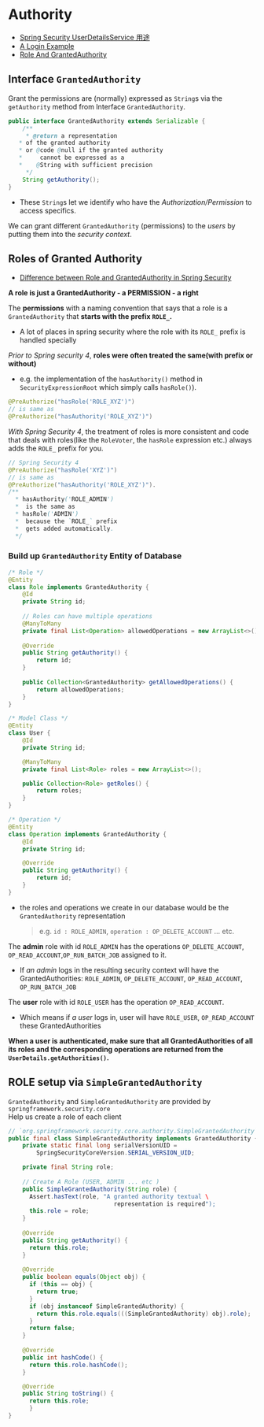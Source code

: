 # Authority  
- [Spring Security UserDetailsService 用途](https://matthung0807.blogspot.com/2019/09/spring-security-userdetailsservice.html)   
- [A Login Example](https://blog.csdn.net/pujiaolin/article/details/73928491)  
- [Role And GrantedAuthority](https://stackoverflow.com/questions/37615034/spring-security-spring-boot-how-to-set-roles-for-users/50533455)  

## Interface `GrantedAuthority` 

Grant the permissions are (normally) expressed as `String`s via the `getAuthority` method from Interface `GrantedAuthority`.   
```java
public interface GrantedAuthority extends Serializable {
	/**
	 * @return a representation 
   * of the granted authority 
   * or @code @null if the granted authority 
   *     cannot be expressed as a 
   *    @String with sufficient precision
	 */
	String getAuthority();
}
```
- These `String`s let we identify who have the *Authorization/Permission* to access specifics.

We can grant different `GrantedAuthority` (permissions) to the *users* by putting them into the _security context_.  

## Roles of Granted Authority
- [Difference between Role and GrantedAuthority in Spring Security](https://reurl.cc/o1m6Aq)

**A role is just a GrantedAuthority - a PERMISSION - a right**

The **permissions** with a naming convention that says that a role is a `GrantedAuthority` that **starts with the prefix `ROLE_`.**  
- A lot of places in spring security where the role with its `ROLE_` prefix is handled specially

*Prior to Spring security 4*, **roles were often treated the same(with prefix or without)**  
- e.g. the implementation of the `hasAuthority()` method in `SecurityExpressionRoot` which simply calls `hasRole()`).   
```java
@PreAuthorize("hasRole('ROLE_XYZ')") 
// is same as 
@PreAuthorize("hasAuthority('ROLE_XYZ')")  
```


*With Spring Security 4*, the treatment of roles is more consistent and code that deals with roles(like the `RoleVoter`, the `hasRole` expression etc.) always adds the `ROLE_` prefix for you. 
```java
// Spring Security 4
@PreAuthorize("hasRole('XYZ')")  
// is same as 
@PreAuthorize("hasAuthority('ROLE_XYZ')").
/**
  * hasAuthority('ROLE_ADMIN') 
  *  is the same as 
  * hasRole('ADMIN') 
  *  because the `ROLE_` prefix 
  *  gets added automatically. 
  */
```

### Build up `GrantedAuthority` Entity of Database 

```java
/* Role */
@Entity
class Role implements GrantedAuthority {
    @Id
    private String id;
    
    // Roles can have multiple operations
    @ManyToMany
    private final List<Operation> allowedOperations = new ArrayList<>();
    
    @Override
    public String getAuthority() {
        return id;
    }
    
    public Collection<GrantedAuthority> getAllowedOperations() {
        return allowedOperations;
    }
}

/* Model Class */
@Entity
class User {
    @Id
    private String id;

    @ManyToMany
    private final List<Role> roles = new ArrayList<>();

    public Collection<Role> getRoles() {
        return roles;
    }
}

/* Operation */
@Entity
class Operation implements GrantedAuthority {
    @Id
    private String id;

    @Override
    public String getAuthority() {
        return id;
    }
}
```
- the roles and operations we create in our database would be the `GrantedAuthority` representation
    > e.g. `id : ROLE_ADMIN`, `operation : OP_DELETE_ACCOUNT` ... etc.  

The **admin** role with id `ROLE_ADMIN` has the operations `OP_DELETE_ACCOUNT`, `OP_READ_ACCOUNT`,`OP_RUN_BATCH_JOB` assigned to it. 
- If *an admin* logs in the resulting security context will have the GrantedAuthorities: `ROLE_ADMIN`, `OP_DELETE_ACCOUNT`, `OP_READ_ACCOUNT`, `OP_RUN_BATCH_JOB`

The **user** role with id `ROLE_USER` has the operation `OP_READ_ACCOUNT`.  
- Which means if *a user* logs in, user will have `ROLE_USER`, `OP_READ_ACCOUNT` these GrantedAuthorities 

**When a user is authenticated, make sure that all GrantedAuthorities of all its roles and the corresponding operations are returned from the `UserDetails.getAuthorities()`.**  
  
## ROLE setup via `SimpleGrantedAuthority` 

`GrantedAuthority` and `SimpleGrantedAuthority` are provided by `springframework.security.core`    
Help us create a role of each client     
```java
// `org.springframework.security.core.authority.SimpleGrantedAuthority`
public final class SimpleGrantedAuthority implements GrantedAuthority {
    private static final long serialVersionUID = 
        SpringSecurityCoreVersion.SERIAL_VERSION_UID;

    private final String role;
	
    // Create A Role (USER, ADMIN ... etc )
    public SimpleGrantedAuthority(String role) {
      Assert.hasText(role, "A granted authority textual \
                              representation is required");
      this.role = role;
    }
	
    @Override
    public String getAuthority() {
      return this.role;
    }
    
    @Override
    public boolean equals(Object obj) {
      if (this == obj) {
        return true;
      }
      if (obj instanceof SimpleGrantedAuthority) {
        return this.role.equals(((SimpleGrantedAuthority) obj).role);
      }
      return false;
    }
    
    @Override
    public int hashCode() {
      return this.role.hashCode();
    }

    @Override
    public String toString() {
      return this.role;
	  }
}
```
